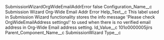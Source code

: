 <?xml version="1.0" encoding="UTF-8"?>
<CustomMetadata xmlns="http://soap.sforce.com/2006/04/metadata" xmlns:xsi="http://www.w3.org/2001/XMLSchema-instance" xmlns:xsd="http://www.w3.org/2001/XMLSchema">
    <label>SubmissionWizardOrgWideEmailAddrError</label>
    <protected>false</protected>
    <values>
        <field>Configuration_Name__c</field>
        <value xsi:type="xsd:string">Submission Wizard Org-Wide Email Addr Error</value>
    </values>
    <values>
        <field>Help_Text__c</field>
        <value xsi:type="xsd:string">This label used in Submission Wizard functionality stores the info message &apos;Please check OrgWideEmailAddress settings!&apos; to used when there is no verified email address in Org-Wide Email address setting.</value>
    </values>
    <values>
        <field>Id_Value__c</field>
        <value xsi:type="xsd:string">101o0000005jirs</value>
    </values>
    <values>
        <field>Parent_Component_Name__c</field>
        <value xsi:type="xsd:string">SubmissionWizard</value>
    </values>
    <values>
        <field>Type__c</field>
        <value xsi:nil="true"/>
    </values>
</CustomMetadata>
